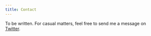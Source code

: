 ```yaml
---
title: Contact
---
```


To be written. For casual matters, feel free to send me a message on [Twitter](https://twitter.com/fail_cluez).
